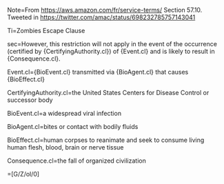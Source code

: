 Note=From https://aws.amazon.com/fr/service-terms/ Section 57.10.  Tweeted in https://twitter.com/amac/status/698232785757143041

Ti=Zombies Escape Clause

sec=However, this restriction will not apply in the event of the occurrence (certified by {CertifyingAuthority.cl}) of {Event.cl} and is likely to result in {Consequence.cl}.

Event.cl={BioEvent.cl} transmitted via {BioAgent.cl} that causes {BioEffect.cl}

CertifyingAuthority.cl=the United States Centers for Disease Control or successor body

BioEvent.cl=a widespread viral infection

BioAgent.cl=bites or contact with bodily fluids

BioEffect.cl=human corpses to reanimate and seek to consume living human flesh, blood, brain or nerve tissue

Consequence.cl=the fall of organized civilization

=[G/Z/ol/0]